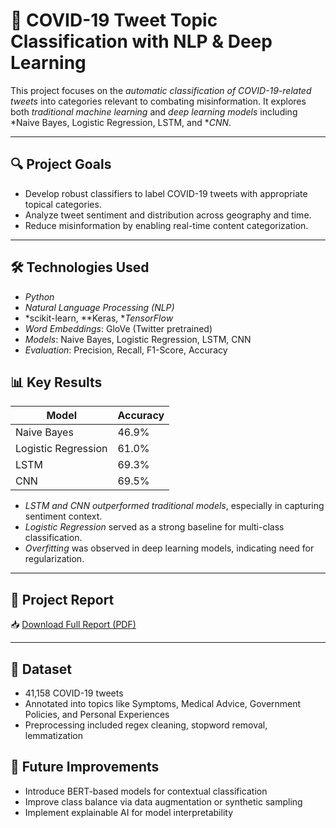 
# 🧠 COVID-19 Tweet Topic Classification with NLP & Deep Learning  

This project focuses on the *automatic classification of COVID-19-related tweets* into categories relevant to combating misinformation. It explores both *traditional machine learning* and *deep learning models* including *Naive Bayes, Logistic Regression, LSTM, and **CNN*.

---

## 🔍 Project Goals
- Develop robust classifiers to label COVID-19 tweets with appropriate topical categories.
- Analyze tweet sentiment and distribution across geography and time.
- Reduce misinformation by enabling real-time content categorization.

---

## 🛠 Technologies Used
- *Python*
- *Natural Language Processing (NLP)*
- *scikit-learn, **Keras, **TensorFlow*
- *Word Embeddings*: GloVe (Twitter pretrained)
- *Models*: Naive Bayes, Logistic Regression, LSTM, CNN
- *Evaluation*: Precision, Recall, F1-Score, Accuracy

## 📊 Key Results
| Model              | Accuracy |
|-------------------|----------|
| Naive Bayes        | 46.9%    |
| Logistic Regression| 61.0%    |
| LSTM               | 69.3%    |
| CNN                | 69.5%    |

- *LSTM and CNN outperformed traditional models*, especially in capturing sentiment context.
- *Logistic Regression* served as a strong baseline for multi-class classification.
- *Overfitting* was observed in deep learning models, indicating need for regularization.

---

## 📄 Project Report
📥 [Download Full Report (PDF)](annotated-Written%20Report-1.pdf)

---

## 📌 Dataset
- 41,158 COVID-19 tweets
- Annotated into topics like Symptoms, Medical Advice, Government Policies, and Personal Experiences
- Preprocessing included regex cleaning, stopword removal, lemmatization


## 🚀 Future Improvements
- Introduce BERT-based models for contextual classification
- Improve class balance via data augmentation or synthetic sampling
- Implement explainable AI for model interpretability

